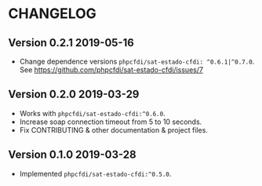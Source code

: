 # CHANGELOG

## Version 0.2.1 2019-05-16

- Change dependence versions `phpcfdi/sat-estado-cfdi: ^0.6.1|^0.7.0`.
  See <https://github.com/phpcfdi/sat-estado-cfdi/issues/7>


## Version 0.2.0 2019-03-29

- Works with `phpcfdi/sat-estado-cfdi:^0.6.0`.
- Increase soap connection timeout from 5 to 10 seconds.
- Fix CONTRIBUTING & other documentation & project files.


## Version 0.1.0 2019-03-28

- Implemented `phpcfdi/sat-estado-cfdi:^0.5.0`.
